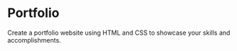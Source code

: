 # Portfolio
Create a portfolio website using HTML and CSS to showcase your skills and accomplishments.
